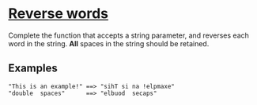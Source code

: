 # [Reverse words](https://www.codewars.com/kata/reverse-words "https://www.codewars.com/kata/5259b20d6021e9e14c0010d4")

Complete the function that accepts a string parameter, and reverses each word in the string. **All** spaces in the string should be retained.

## Examples
```
"This is an example!" ==> "sihT si na !elpmaxe"
"double  spaces"      ==> "elbuod  secaps"
```